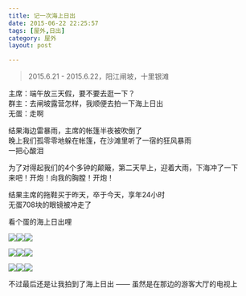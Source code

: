 ```yaml
---
title: 记一次海上日出  
date: 2015-06-22 22:25:57  
tags: [屋外,日出]  
category: 屋外  
layout: post  

---
```


> 2015.6.21 - 2015.6.22，阳江闸坡，十里银滩

主席：端午放三天假，要不要去逛一下？  
群主：去闸坡露营怎样，我顺便去拍一下海上日出  
无蛋：走啊

结果海边雷暴雨，主席的帐篷半夜被吹倒了  
晚上我们孤零零地躲在帐篷，在沙滩里听了一宿的狂风暴雨  
一把心酸泪

为了对得起我们的4个多钟的颠簸，第二天早上，迎着大雨，下海冲了一下  
来吧！开炮！向我的胸膛！开炮！

结果主席的拖鞋买于昨天，卒于今天，享年24小时  
无蛋708块的眼镜被冲走了

看个蛋的海上日出哩

[![](http://file.arvit.xyz/zhapo_0.jpg?imageView2/1/w/200/h/200)](http://file.arvit.xyz/zhapo_0.jpg "1/9")[![](http://file.arvit.xyz/zhapo_1.JPG?imageView2/1/w/200/h/200)](http://file.arvit.xyz/zhapo_1.JPG "2/9")[![](http://file.arvit.xyz/zhapo_2.jpg?imageView2/1/w/200/h/200)](http://file.arvit.xyz/zhapo_2.jpg "3/9")  
<!--more-->  
[![](http://file.arvit.xyz/zhapo_3.PNG?imageView2/1/w/200/h/200)](http://file.arvit.xyz/zhapo_3.PNG "4/9")[![](http://file.arvit.xyz/zhapo_4.jpg?imageView2/1/w/200/h/200)](http://file.arvit.xyz/zhapo_4.jpg "5/9")[![](http://file.arvit.xyz/zhapo_5.jpg?imageView2/1/w/200/h/200)](http://file.arvit.xyz/zhapo_5.jpg "6/9")

[![](http://file.arvit.xyz/zhapo_6.JPG?imageView2/1/w/200/h/200)](http://file.arvit.xyz/zhapo_6.JPG "7/9")[![](http://file.arvit.xyz/zhapo_7.JPG?imageView2/1/w/200/h/200)](http://file.arvit.xyz/zhapo_7.JPG "8/9")[![](http://file.arvit.xyz/zhapo_8.JPG?imageView2/1/w/200/h/200)](http://file.arvit.xyz/zhapo_8.JPG "9/9")

不过最后还是让我拍到了海上日出 —— 虽然是在那边的游客大厅的电视上